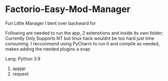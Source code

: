 # Factorio-Easy-Mod-Manager
Fun Little Manager I bent over backward for

Following are needed to run the app, 2 extenstions and inside its own folder;
Currently Only Supports NT but linux hack wouldnt be too hard just time consuming.
I recconmend using PyCharm to run it and compile as needed, makes adding the needed plugins a snap

Lang: Python 3.9

1. appjar
2. request
